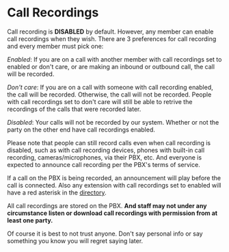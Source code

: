 # Call Recordings

Call recording is **DISABLED** by default. However, any member can enable call recordings when they wish. There are 3 preferences for call recording and every member must pick one:

*Enabled*: If you are on a call with another member with call recordings set to enabled or don't care, or are making an inbound or outbound call, the call will be recorded.

*Don't care*: If you are on a call with someone with call recording enabled, the call will be recorded. Otherwise, the call will not be recorded. People with call recordings set to don't care will still be able to retrive the recordings of the calls that were recorded later.

*Disabled*: Your calls will not be recorded by our system. Whether or not the party on the other end have call recordings enabled.

Please note that people can still record calls even when call recording is disabled, such as with call recording devices, phones with built-in call recording, cameras/microphones, via their PBX, etc. And everyone is expected to announce call recording per the PBX's terms of service.

If a call on the PBX is being recorded, an announcement will play before the call is connected. Also any extension with call recordings set to enabled will have a red asterisk in the [directory](/directory).

All call recordings are stored on the PBX. **And staff may not under any circumstance listen or download call recordings with permission from at least one party.**

Of course it is best to not trust anyone. Don't say personal info or say something you know you will regret saying later.
